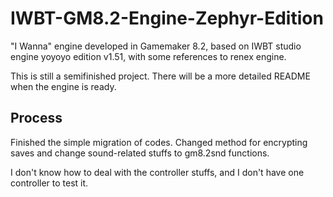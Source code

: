 # IWBT-GM8.2-Engine-Zephyr-Edition
"I Wanna" engine developed in Gamemaker 8.2, based on IWBT studio engine yoyoyo edition v1.51, with some references to renex engine.

This is still a semifinished project. There will be a more detailed README when the engine is ready.


## Process

Finished the simple migration of codes. Changed method for encrypting saves and change sound-related stuffs to gm8.2snd functions.

I don't know how to deal with the controller stuffs, and I don't have one controller to test it.
